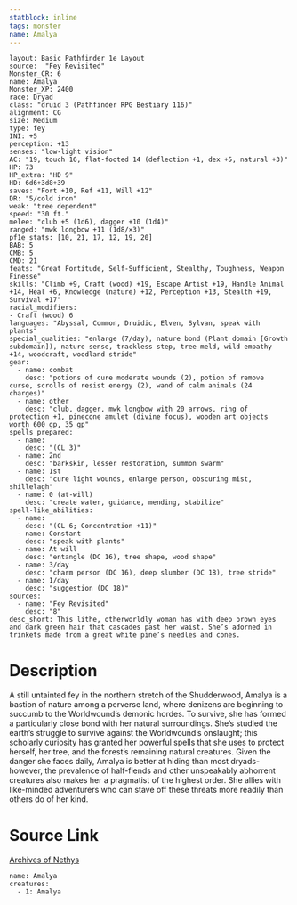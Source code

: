 ```yaml
---
statblock: inline
tags: monster
name: Amalya
---
```

```statblock
layout: Basic Pathfinder 1e Layout
source:  "Fey Revisited"
Monster_CR: 6
name: Amalya
Monster_XP: 2400
race: Dryad
class: "druid 3 (Pathfinder RPG Bestiary 116)"
alignment: CG
size: Medium
type: fey
INI: +5
perception: +13
senses: "low-light vision"
AC: "19, touch 16, flat-footed 14 (deflection +1, dex +5, natural +3)"
HP: 73
HP_extra: "HD 9"
HD: 6d6+3d8+39
saves: "Fort +10, Ref +11, Will +12"
DR: "5/cold iron"
weak: "tree dependent"
speed: "30 ft."
melee: "club +5 (1d6), dagger +10 (1d4)"
ranged: "mwk longbow +11 (1d8/×3)"
pf1e_stats: [10, 21, 17, 12, 19, 20]
BAB: 5
CMB: 5
CMD: 21
feats: "Great Fortitude, Self-Sufficient, Stealthy, Toughness, Weapon Finesse"
skills: "Climb +9, Craft (wood) +19, Escape Artist +19, Handle Animal +14, Heal +6, Knowledge (nature) +12, Perception +13, Stealth +19, Survival +17"
racial_modifiers:
- Craft (wood) 6
languages: "Abyssal, Common, Druidic, Elven, Sylvan, speak with plants"
special_qualities: "enlarge (7/day), nature bond (Plant domain [Growth subdomain]), nature sense, trackless step, tree meld, wild empathy +14, woodcraft, woodland stride"
gear:
  - name: combat
    desc: "potions of cure moderate wounds (2), potion of remove curse, scrolls of resist energy (2), wand of calm animals (24 charges)"
  - name: other
    desc: "club, dagger, mwk longbow with 20 arrows, ring of protection +1, pinecone amulet (divine focus), wooden art objects worth 600 gp, 35 gp"
spells_prepared:
  - name:
    desc: "(CL 3)"
  - name: 2nd
    desc: "barkskin, lesser restoration, summon swarm"
  - name: 1st
    desc: "cure light wounds, enlarge person, obscuring mist, shillelagh"
  - name: 0 (at-will)
    desc: "create water, guidance, mending, stabilize"
spell-like_abilities:
  - name:
    desc: "(CL 6; Concentration +11)"
  - name: Constant
    desc: "speak with plants"
  - name: At will
    desc: "entangle (DC 16), tree shape, wood shape"
  - name: 3/day
    desc: "charm person (DC 16), deep slumber (DC 18), tree stride"
  - name: 1/day
    desc: "suggestion (DC 18)"
sources:
  - name: "Fey Revisited"
    desc: "8"
desc_short: This lithe, otherworldly woman has with deep brown eyes and dark green hair that cascades past her waist. She’s adorned in trinkets made from a great white pine’s needles and cones. 
```
# Description
A still untainted fey in the northern stretch of the Shudderwood, Amalya is a bastion of nature among a perverse land, where denizens are beginning to succumb to the Worldwound’s demonic hordes. To survive, she has formed a particularly close bond with her natural surroundings. She’s studied the earth’s struggle to survive against the Worldwound’s onslaught; this scholarly curiosity has granted her powerful spells that she uses to protect herself, her tree, and the forest’s remaining natural creatures. Given the danger she faces daily, Amalya is better at hiding than most dryads-however, the prevalence of half-fiends and other unspeakably abhorrent creatures also makes her a pragmatist of the highest order. She allies with like-minded adventurers who can stave off these threats more readily than others do of her kind.
# Source Link
[Archives of Nethys](https://aonprd.com/MonsterDisplay.aspx?ItemName=Amalya)
```encounter-table
name: Amalya
creatures:
  - 1: Amalya
```
